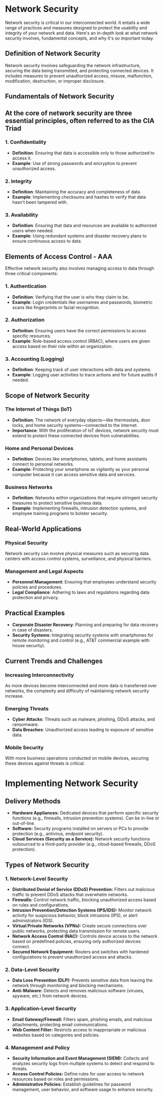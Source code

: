 # Network Security

Network security is critical in our interconnected world. It entails a wide range of practices and measures designed to protect the usability and integrity of your network and data. Here's an in-depth look at what network security involves, fundamental concepts, and why it's so important today.

## Definition of Network Security

Network security involves safeguarding the network infrastructure, securing the data being transmitted, and protecting connected devices. It includes measures to prevent unauthorized access, misuse, malfunction, modification, destruction, or improper disclosure.

## Fundamentals of Network Security

## At the core of network security are three essential principles, often referred to as the **CIA Triad**
 
### 1. Confidentiality
- **Definition**: Ensuring that data is accessible only to those authorized to access it.
- **Example**: Use of strong passwords and encryption to prevent unauthorized access.

### 2. Integrity
- **Definition**: Maintaining the accuracy and completeness of data.
- **Example**: Implementing checksums and hashes to verify that data hasn't been tampered with.

### 3. Availability
- **Definition**: Ensuring that data and resources are available to authorized users when needed.
- **Example**: Using redundant systems and disaster recovery plans to ensure continuous access to data.

## Elements of Access Control - AAA

Effective network security also involves managing access to data through three critical components:

### 1. Authentication
- **Definition**: Verifying that the user is who they claim to be.
- **Example**: Login credentials like usernames and passwords, biometric scans like fingerprints or facial recognition.

### 2. Authorization
- **Definition**: Ensuring users have the correct permissions to access specific resources.
- **Example**: Role-based access control (RBAC), where users are given access based on their role within an organization.

### 3. Accounting (Logging)
- **Definition**: Keeping track of user interactions with data and systems.
- **Example**: Logging user activities to trace actions and for future audits if needed.

## Scope of Network Security

### The Internet of Things (IoT)
- **Definition**: The network of everyday objects—like thermostats, door locks, and home security systems—connected to the internet.
- **Importance**: With the proliferation of IoT devices, network security must extend to protect these connected devices from vulnerabilities.

### Home and Personal Devices
- **Definition**: Devices like smartphones, tablets, and home assistants connect to personal networks.
- **Example**: Protecting your smartphone as vigilantly as your personal computer because it can access sensitive data and services.

### Business Networks
- **Definition**: Networks within organizations that require stringent security measures to protect sensitive business data.
- **Example**: Implementing firewalls, intrusion detection systems, and employee training programs to bolster security.

## Real-World Applications

### Physical Security 
Network security can involve physical measures such as securing data centers with access control systems, surveillance, and physical barriers.

### Management and Legal Aspects
- **Personnel Management**: Ensuring that employees understand security policies and procedures.
- **Legal Compliance**: Adhering to laws and regulations regarding data protection and privacy.

## Practical Examples

- **Corporate Disaster Recovery**: Planning and preparing for data recovery in case of disasters.
- **Security Systems**: Integrating security systems with smartphones for remote monitoring and control (e.g., AT&T commercial example with house security).
  
## Current Trends and Challenges

### Increasing Interconnectivity
As more devices become interconnected and more data is transferred over networks, the complexity and difficulty of maintaining network security increase.

### Emerging Threats
- **Cyber Attacks**: Threats such as malware, phishing, DDoS attacks, and ransomware.
- **Data Breaches**: Unauthorized access leading to exposure of sensitive data.

### Mobile Security
With more business operations conducted on mobile devices, securing these devices against threats is critical.

# Implementing Network Security

## Delivery Methods

* **Hardware Appliances:** Dedicated devices that perform specific security functions (e.g., firewalls, intrusion prevention systems). Can be in-line or out-of-line.
* **Software:**  Security programs installed on servers or PCs to provide protection (e.g., antivirus, endpoint security).
* **Cloud Services (Security as a Service):**  Network security functions outsourced to a third-party provider (e.g., cloud-based firewalls, DDoS protection).

## Types of Network Security

### 1. Network-Level Security

* **Distributed Denial of Service (DDoS) Prevention:**  Filters out malicious traffic to prevent DDoS attacks that overwhelm networks.
* **Firewalls:**  Control network traffic, blocking unauthorized access based on rules and configurations.
* **Intrusion Prevention/Detection Systems (IPS/IDS):**  Monitor network activity for suspicious behavior, block intrusions (IPS), or alert administrators (IDS).
* **Virtual Private Networks (VPNs):**  Create secure connections over public networks, protecting data transmission for remote users.
* **Network Access Control (NAC):**  Controls device access to the network based on predefined policies, ensuring only authorized devices connect.
* **Secured Network Equipment:**  Routers and switches with hardened configurations to prevent unauthorized access and attacks.

### 2. Data-Level Security

* **Data Loss Prevention (DLP):**  Prevents sensitive data from leaving the network through monitoring and blocking mechanisms.
* **Anti-Malware:**  Detects and removes malicious software (viruses, spyware, etc.) from network devices.

### 3. Application-Level Security

* **Email Gateway/Firewall:**  Filters spam, phishing emails, and malicious attachments, protecting email communications.
* **Web Content Filter:**  Restricts access to inappropriate or malicious websites based on categories and policies. 

### 4. Management and Policy

* **Security Information and Event Management (SIEM):**  Collects and analyzes security logs from multiple systems to detect and respond to threats.
* **Access Control Policies:**  Define rules for user access to network resources based on roles and permissions.
* **Administrative Policies:**  Establish guidelines for password management, user behavior, and software usage to enhance security.
